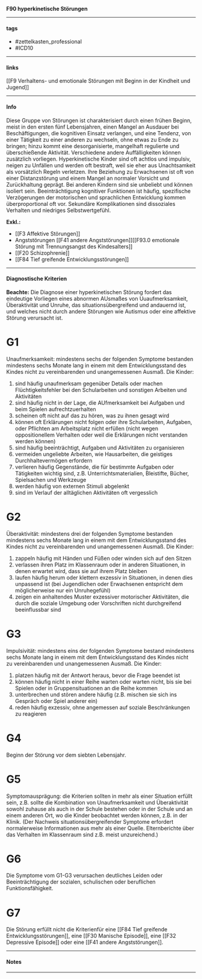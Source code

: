 __F90 hyperkinetische Störungen__

___________________________________________
#### tags

- #zettelkasten_professional
- #ICD10 
___________________________________________
#### links

[[F9 Verhaltens- und emotionale Störungen mit Beginn in der Kindheit und Jugend]]

___________________________________________
#### Info
Diese Gruppe von Störungen ist charakterisiert durch einen frühen Beginn, meist in den ersten fünf Lebensjahren, einen Mangel an Ausdauer bei Beschäftigungen, die kognitiven Einsatz verlangen, und eine Tendenz, von einer Tätigkeit zu einer anderen zu wechseln, ohne etwas zu Ende zu bringen; hinzu kommt eine desorganisierte, mangelhaft regulierte und überschießende Aktivität. Verschiedene andere Auffälligkeiten können zusätzlich vorliegen. Hyperkinetische Kinder sind oft achtlos und impulsiv, neigen zu Unfällen und werden oft bestraft, weil sie eher aus Unachtsamkeit als vorsätzlich Regeln verletzen. Ihre Beziehung zu Erwachsenen ist oft von einer Distanzstörung und einem Mangel an normaler Vorsicht und Zurückhaltung geprägt. Bei anderen Kindern sind sie unbeliebt und können isoliert sein. Beeinträchtigung kognitiver Funktionen ist häufig, spezifische Verzögerungen der motorischen und sprachlichen Entwicklung kommen überproportional oft vor. Sekundäre Komplikationen sind dissoziales Verhalten und niedriges Selbstwertgefühl.

__Exkl.:__
- [[F3 Affektive Störungen]]
- Angststörungen [[F41 andere Angststörungen]][[F93.0 emotionale Störung mit Trennungsangst des Kindesalters]]
- [[F20 Schizophrenie]]
- [[F84 Tief greifende Entwicklungsstörungen]]
___________________________________________
#### Diagnostische Kriterien

__Beachte:__ Die Diagnose einer hyperkinetischen Störung fordert das eindeutige Vorliegen eines abnormen AUsmaßes von Uuaufmerksamkeit, Überaktivität und Unruhe, das situationsübergreifend und andauernd ist, und welches nicht durch andere Störungen wie Autismus oder eine affektive Störung verursacht ist.

# G1
Unaufmerksamkeit: mindestens sechs der folgenden Symptome bestanden mindestens sechs Monate lang in einem mit dem Entwicklungsstand des Kindes nicht zu vereinbarenden und unangemessenen Ausmaß. Die Kinder:
1. sind häufig unaufmerksam gegenüber Details oder machen Flüchtigkeitsfehler bei den Schularbeiten und sonstigen Arbeiten und Aktivitäten 
2. sind häufig nicht in der Lage, die AUfmerksamkeit bei Aufgaben und beim Spielen aufrechtzuerhalten
3. scheinen oft nicht auf das zu hören, was zu ihnen gesagt wird
4. können oft Erklärungen nicht folgen oder ihre Schularbeiten, Aufgaben, oder Pflichten am Arbeitsplatz nicht erfüllen (nicht wegen oppositionellem Verhalten oder weil die Erklärungen nicht verstanden werden können)
5. sind häufig beeinträchtigt, Aufgaben und Aktivitäten zu organisieren
6. vermeiden ungeliebte Arbeiten, wie Hausarbeiten, die geistiges Durchhaltevermögen erfordern
7. verlieren häufig Gegenstände, die für bestimmte Aufgaben oder Tätigkeiten wichtig sind, z.B. Unterrichtsmaterialien, Bleistifte, Bücher, Spielsachen und Werkzeuge 
8. werden häufig von externen Stimuli abgelenkt
9. sind im Verlauf der alltäglichen Aktivitäten oft vergesslich

# G2
Überaktivität: mindestens drei der folgenden Symptome bestanden mindestens sechs Monate lang in einem mit dem Entwicklungsstand des Kindes nicht zu vereinbarenden und unangemessenen Ausmaß. Die Kinder:
1. zappeln häufig mit Händen und Füßen oder winden sich auf den Sitzen
2. verlassen ihren Platz im Klassenraum oder in anderen Situationen, in denen erwartet wird, dass sie auf ihrem Platz bleiben 
3. laufen häufig herum oder klettern exzessiv in Situationen, in denen dies unpassend ist (bei Jugendlichen oder Erwachsenen entspricht dem möglicherweise nur ein Unruhegefühl)
4. zeigen ein anhaltendes Muster exzessiver motorischer Aktivitäten, die durch die soziale Umgebung oder Vorschriften nicht durchgreifend beeinflussbar sind

# G3
Impulsivität: mindestens eins der folgenden Symptome bestand mindestens sechs Monate lang in einem mit dem Entwicklungsstand des Kindes nicht zu vereinbarenden und unangemessenen Ausmaß. Die Kinder:
1. platzen häufig mit der Antwort heraus, bevor die Frage beendet ist
2. können häufig nicht in einer Reihe warten oder warten nicht, bis sie bei Spielen oder in Gruppensituationen an die Reihe kommen 
3. unterbrechen und stören andere häufig (z.B. mischen sie sich ins Gespräch oder Spiel anderer ein)
4. reden häufig exzessiv, ohne angemessen auf soziale Beschränkungen zu reagieren

# G4
Beginn der Störung vor dem siebten Lebensjahr.

# G5
Symptomausprägung: die Kriterien sollten in mehr als einer Situation erfüllt sein, z.B. sollte die Kombination von Unaufmerksamkeit und Überaktivität sowohl zuhause als auch in der Schule bestehen oder in der Schule und an einem anderen Ort, wo die Kinder beobachtet werden können, z.B. in der Klinik. (Der Nachweis situationsübergreifender Symptome erfordert normalerweise Informationen aus mehr als einer Quelle. Elternberichte über das Verhalten im Klassenraum sind z.B. meist unzureichend.)

# G6
Die Symptome vom G1-G3 verursachen deutliches Leiden oder Beeinträchtigung der sozialen, schulischen oder beruflichen Funktionsfähigkeit.

# G7 
Die Störung erfüllt nicht die Kriterienfür eine [[F84 Tief greifende Entwicklungsstörungen]], eine [[F30 Manische Episode]], eine [[F32 Depressive Episode]] oder eine [[F41 andere Angststörungen]].
___________________________________________
#### Notes

___________________________________________

